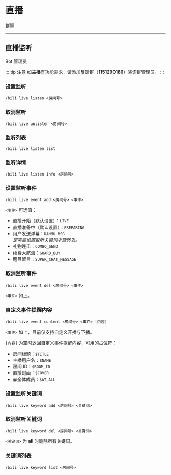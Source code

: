 # 直播
<span class="span-group">群聊</span>

---

## 直播监听
<span class="span-bot-admin">Bot 管理员</span>

::: tip 注意
如**主播**有功能需求，请添加反馈群（**1151290186**）咨询群管理员。
:::

### 设置监听
```
/bili live listen <房间号>
```

### 取消监听
```
/bili live unlisten <房间号>
```

### 监听列表
```
/bili live listen list
```

### 监听详情
```
/bili live listen info <房间号>
```

### 设置监听事件
```
/bili live event add <房间号> <事件>
```
`<事件>` 可选值：
- 直播开始（默认设置）：`LIVE`
- 直播准备中（默认设置）：`PREPARING`
- 用户发送弹幕：`DANMU_MSG`
  <br>*您需要[设置监听关键词](#设置监听关键词)才能转发。*
- 礼物连击：`COMBO_SEND`
- 续费大航海：`GUARD_BUY`
- 醒目留言：`SUPER_CHAT_MESSAGE`

### 取消监听事件
```
/bili live event del <房间号> <事件>
```
`<事件>` 如上。

### 自定义事件提醒内容
```
/bili live event content <房间号> <事件> [内容]
```
`<事件>` 如上，目前仅支持自定义开播与下播。

`[内容]` 为空时返回自定义事件提醒内容，可用的占位符：
- 房间标题：`$TITLE`
- 主播用户名：`$NAME`
- 房间 ID：`$ROOM_ID`
- 直播封面：`$COVER`
- @全体成员：`$AT_ALL`

### 设置监听关键词
```
/bili live keyword add <房间号> <关键词>
```

### 取消监听关键词
```
/bili live keyword del <房间号> <关键词>
```
`<关键词>` 为 **all** 时删除所有关键词。

### 关键词列表
```
/bili live keyword list <房间号>
```